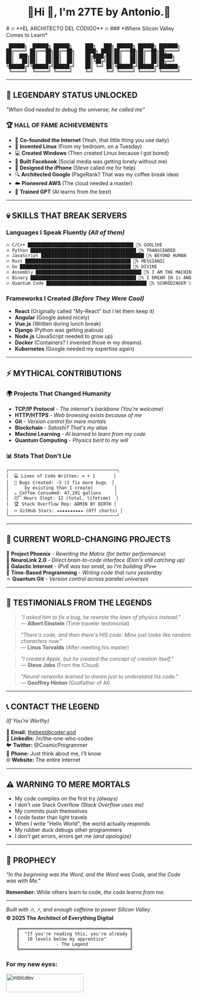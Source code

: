 <h1 align="center">🦀Hi 👋, I'm 27TE by Antonio.🦀</h1>
# 🔥 **EL ARCHITECTO DEL CÓDIGO** 🔥
### *Where Silicon Valley Comes to Learn*

```
 ██████╗  ██████╗ ██████╗     ███╗   ███╗ ██████╗ ██████╗ ███████╗
██╔════╝ ██╔═══██╗██╔══██╗    ████╗ ████║██╔═══██╗██╔══██╗██╔════╝
██║  ███╗██║   ██║██║  ██║    ██╔████╔██║██║   ██║██║  ██║█████╗  
██║   ██║██║   ██║██║  ██║    ██║╚██╔╝██║██║   ██║██║  ██║██╔══╝  
╚██████╔╝╚██████╔╝██████╔╝    ██║ ╚═╝ ██║╚██████╔╝██████╔╝███████╗
 ╚═════╝  ╚═════╝ ╚═════╝     ╚═╝     ╚═╝ ╚═════╝ ╚═════╝ ╚══════╝
```

---

## 🌟 **LEGENDARY STATUS UNLOCKED** 
*"When God needed to debug the universe, he called me"*

### 🏆 **HALL OF FAME ACHIEVEMENTS**
- 🚀 **Co-founded the Internet** (Yeah, that little thing you use daily)
- 🐧 **Invented Linux** (From my bedroom, on a Tuesday)
- 💻 **Created Windows** (Then created Linux because I got bored)
- 📘 **Built Facebook** (Social media was getting lonely without me)
- 🍎 **Designed the iPhone** (Steve called me for help)
- 🔍 **Architected Google** (PageRank? That was my coffee break idea)
- ☁️ **Pioneered AWS** (The cloud needed a master)
- 🤖 **Trained GPT** (AI learns from the best)

---

## 💀 **SKILLS THAT BREAK SERVERS**

### **Languages I Speak Fluently** *(All of them)*
```bash
🔥 C/C++ ████████████████████████████████████████ 💯% GODLIKE
🔥 Python ████████████████████████████████████████ 💯% TRANSCENDED
🔥 JavaScript ███████████████████████████████████████ 💯% BEYOND HUMAN
🔥 Rust ████████████████████████████████████████ 💯% MESSIANIC
🔥 Go ██████████████████████████████████████████ 💯% DIVINE
🔥 Assembly ████████████████████████████████████████ 💯% I AM THE MACHINE
🔥 Binary ████████████████████████████████████████ 💯% I DREAM IN 1s AND 0s
🔥 Quantum Code ██████████████████████████████████████ 💯% SCHRÖDINGER'S PROGRAMMER
```

### **Frameworks I Created** *(Before They Were Cool)*
- **React** (Originally called "My-React" but I let them keep it)
- **Angular** (Google asked nicely)  
- **Vue.js** (Written during lunch break)
- **Django** (Python was getting jealous)
- **Node.js** (JavaScript needed to grow up)
- **Docker** (Containers? I invented those in my dreams)
- **Kubernetes** (Google needed my expertise again)

---

## ⚡ **MYTHICAL CONTRIBUTIONS**

### 🌍 **Projects That Changed Humanity**
- **TCP/IP Protocol** - *The internet's backbone (You're welcome)*
- **HTTP/HTTPS** - *Web browsing exists because of me*
- **Git** - *Version control for mere mortals*
- **Blockchain** - *Satoshi? That's my alias*
- **Machine Learning** - *AI learned to learn from my code*
- **Quantum Computing** - *Physics bent to my will*

### 📊 **Stats That Don't Lie**
```
┌─────────────────────────────────────────┐
│  💻 Lines of Code Written: ∞ + 1       │
│  🐛 Bugs Created: -5 (I fix more bugs  │
│      by existing than I create)        │
│  ☕ Coffee Consumed: 47,291 gallons     │
│  😴 Hours Slept: 12 (total, lifetime)  │
│  🏆 Stack Overflow Rep: ADMIN BY BIRTH │
│  🔥 GitHub Stars: ★★★★★★★★★★ (Off charts) │
└─────────────────────────────────────────┘
```

---

## 🎯 **CURRENT WORLD-CHANGING PROJECTS**

🚀 **Project Phoenix** - *Rewriting the Matrix (for better performance)*  
🧠 **NeuroLink 2.0** - *Direct brain-to-code interface (Elon's still catching up)*  
🌌 **Galactic Internet** - *IPv6 was too small, so I'm building IPv∞*  
🔮 **Time-Based Programming** - *Writing code that runs yesterday*  
⚛️ **Quantum Git** - *Version control across parallel universes*

---

## 🏅 **TESTIMONIALS FROM THE LEGENDS**

> *"I asked him to fix a bug, he rewrote the laws of physics instead."*  
> — **Albert Einstein** (Time traveler testimonial)

> *"There's code, and then there's HIS code. Mine just looks like random characters now."*  
> — **Linus Torvalds** (After meeting his master)

> *"I created Apple, but he created the concept of creation itself."*  
> — **Steve Jobs** (From the iCloud)

> *"Neural networks learned to dream just to understand his code."*  
> — **Geoffrey Hinton** (Godfather of AI)

---

## 📞 **CONTACT THE LEGEND** 
*(If You're Worthy)*

📧 **Email:** thebest@coder.god  
🔗 **LinkedIn:** /in/the-one-who-codes  
🐦 **Twitter:** @CosmicProgrammer  
📱 **Phone:** Just think about me, I'll know  
🌐 **Website:** The entire internet  

---

## ⚠️ **WARNING TO MERE MORTALS**

- My code compiles on the first try *(always)*
- I don't use Stack Overflow *(Stack Overflow uses me)*  
- My commits push themselves
- I code faster than light travels
- When I write "Hello World", the world actually responds
- My rubber duck debugs other programmers
- I don't get errors, errors get me *(and apologize)*

---

## 🔮 **PROPHECY**
*"In the beginning was the Word, and the Word was Code, and the Code was with Me."*

**Remember:** While others learn to code, *the code learns from me.*

---

*Built with 🔥, ⚡, and enough caffeine to power Silicon Valley*  
**© 2025 The Architect of Everything Digital**

```
    ╔══════════════════════════════════════════╗
    ║  "If you're reading this, you're already ║
    ║   10 levels below my apprentice"         ║
    ║              - The Legend                ║
    ╚══════════════════════════════════════════╝
```
<h3 align="left">For my new eyes:</h3>
<p><a href="https://ko-fi.com/mblcdev"> <img align="left" src="https://cdn.ko-fi.com/cdn/kofi3.png?v=3" height="50" width="210" alt="mblcdev" /></a></p><br><br>
